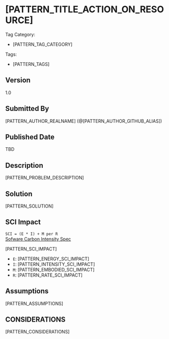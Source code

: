 # [PATTERN_TITLE_ACTION_ON_RESOURCE]

Tag Category:
 - [PATTERN_TAG_CATEGORY]

Tags: 
 - [PATTERN_TAGS]

## Version
1.0

## Submitted By
[PATTERN_AUTHOR_REALNAME] (@[PATTERN_AUTHOR_GITHUB_ALIAS])

## Published Date
TBD

## Description

[PATTERN_PROBLEM_DESCRIPTION]

## Solution

[PATTERN_SOLUTION] 

## SCI Impact

`SCI = (E * I) + M per R`  
[Sofware Carbon Intensity Spec](https://github.com/Green-Software-Foundation/software_carbon_intensity)

[PATTERN_SCI_IMPACT]

- `E`: [PATTERN_ENERGY_SCI_IMPACT]
- `I`: [PATTERN_INTENSITY_SCI_IMPACT]
- `M`: [PATTERN_EMBODIED_SCI_IMPACT]
- `R`: [PATTERN_RATE_SCI_IMPACT]

## Assumptions

[PATTERN_ASSUMPTIONS]

## CONSIDERATIONS

[PATTERN_CONSIDERATIONS]
